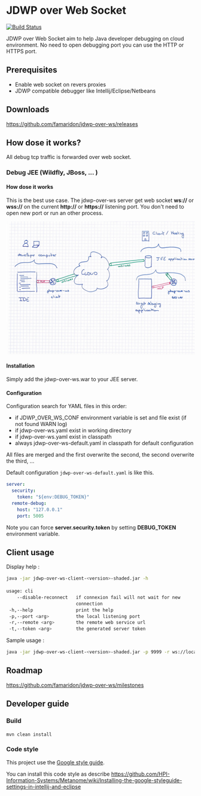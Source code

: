 # JDWP over Web Socket 

[![Build Status](https://travis-ci.org/famaridon/jdwp-over-ws.svg?branch=develop)](https://travis-ci.org/famaridon/jdwp-over-ws)

JDWP over Web Socket aim to help Java developer debugging on cloud environment. No need to open debugging port you can use the HTTP or HTTPS port.

## Prerequisites

* Enable web socket on revers proxies  
* JDWP compatible debugger like Intellij/Eclipse/Netbeans

## Downloads

https://github.com/famaridon/jdwp-over-ws/releases

## How dose it works?

All debug tcp traffic is forwarded over web socket.

### Debug JEE (Wildfly, JBoss, ... )

#### How dose it works

This is the best use case. The jdwp-over-ws server get web socket **ws://** or **wss://** on the current **http://** or **https://** listening port.
You don't need to open new port or run an other process.

![schema-jee](resources/schema-jee.jpg)


#### Installation

Simply add the jdwp-over-ws.war to your JEE server.

#### Configuration

Configuration search for YAML files in this order:
* if JDWP_OVER_WS_CONF environment variable is set and file exist (if not found WARN log)
* if jdwp-over-ws.yaml exist in working directory
* if jdwp-over-ws.yaml exist in classpath
* always jdwp-over-ws-default.yaml in classpath for default configuration 

All files are merged and the first overwrite the second, the second overwrite the third, ... 

Default configuration ```jdwp-over-ws-default.yaml``` is like this.

```yaml
server:
  security:
    token: "${env:DEBUG_TOKEN}"
  remote-debug:
    host: "127.0.0.1"
    port: 5005
```

Note you can force **server.security.token** by setting **DEBUG_TOKEN** environment variable.


## Client usage

Display help :

```bash
java -jar jdwp-over-ws-client-<version>-shaded.jar -h

usage: cli
    --disable-reconnect   if connexion fail will not wait for new
                          connection
 -h,--help                print the help
 -p,--port <arg>          the local listening port
 -r,--remote <arg>        the remote web service url
 -t,--token <arg>         the generated server token
```

Sample usage :

```bash
java -jar jdwp-over-ws-client-<version>-shaded.jar -p 9999 -r ws://localhost:8080/tcp-over-ws/ws/tunnel -t <token> 
```

## Roadmap

https://github.com/famaridon/jdwp-over-ws/milestones


## Developer guide

### Build 

```mvn clean install```

### Code style

This project use the [Google style guide](https://github.com/google/styleguide).

You can install this code style as describe https://github.com/HPI-Information-Systems/Metanome/wiki/Installing-the-google-styleguide-settings-in-intellij-and-eclipse 
